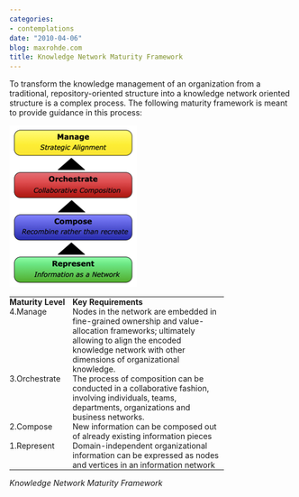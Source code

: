 ```yaml
---
categories:
- contemplations
date: "2010-04-06"
blog: maxrohde.com
title: Knowledge Network Maturity Framework
---
```


To transform the knowledge management of an organization from a traditional, repository-oriented structure into a knowledge network oriented structure is a complex process. The following maturity framework is meant to provide guidance in this process:

![wpid-knowledgenetworkmaturitypng1.png](images/wpid-knowledgenetworkmaturitypng1.png)

<table style="empty-cells:show;border-collapse:collapse;"><tbody><tr><td style="vertical-align:top;width:112px;border:0 solid rgb(191,191,191);margin:0;padding:0;"><strong>Maturity Level</strong></td><td style="vertical-align:top;width:269px;border:0 solid rgb(191,191,191);margin:0;padding:0;"><strong>Key Requirements</strong></td></tr><tr><td style="vertical-align:top;width:112px;border:0 solid rgb(191,191,191);margin:0;padding:0;">4.Manage</td><td style="vertical-align:top;width:269px;border:0 solid rgb(191,191,191);margin:0;padding:0;">Nodes in the network are embedded in fine-grained ownership and value-allocation frameworks; ultimately allowing to align the encoded knowledge network with other dimensions of organizational knowledge.</td></tr><tr><td style="vertical-align:top;width:112px;border:0 solid rgb(191,191,191);margin:0;padding:0;">3.Orchestrate</td><td style="vertical-align:top;width:269px;border:0 solid rgb(191,191,191);margin:0;padding:0;">The process of composition can be conducted in a collaborative fashion, involving individuals, teams, departments, organizations and business networks.</td></tr><tr><td style="vertical-align:top;width:112px;border:0 solid rgb(191,191,191);margin:0;padding:0;">2.Compose</td><td style="vertical-align:top;width:269px;border:0 solid rgb(191,191,191);margin:0;padding:0;">New information can be composed out of already existing information pieces</td></tr><tr><td style="vertical-align:top;width:112px;border:0 solid rgb(191,191,191);margin:0;padding:0;">1.Represent</td><td style="vertical-align:top;width:269px;border:0 solid rgb(191,191,191);margin:0;padding:0;">Domain-independent organizational information can be expressed as nodes and vertices in an information network</td></tr></tbody></table>

_Knowledge Network Maturity Framework_